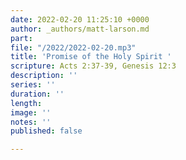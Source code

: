 ```yaml
---
date: 2022-02-20 11:25:10 +0000
author: _authors/matt-larson.md
part: 
file: "/2022/2022-02-20.mp3"
title: 'Promise of the Holy Spirit '
scripture: Acts 2:37-39, Genesis 12:3
description: ''
series: ''
duration: ''
length: 
image: ''
notes: ''
published: false

---
```


